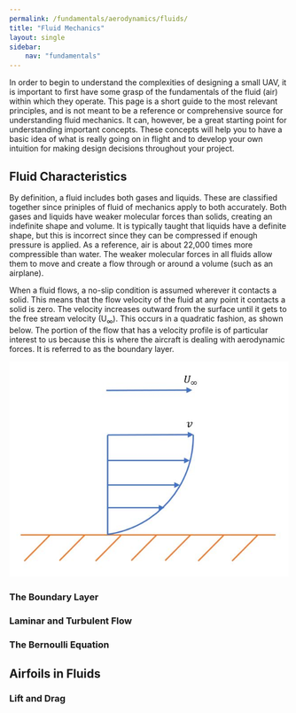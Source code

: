 ```yaml
---
permalink: /fundamentals/aerodynamics/fluids/
title: "Fluid Mechanics"
layout: single
sidebar:
    nav: "fundamentals"
---
```


In order to begin to understand the complexities of designing a small UAV, it is important to first have some grasp of the fundamentals of the fluid (air) within which they operate. This page is a short guide to the most relevant principles, and is not meant to be a reference or comprehensive source for understanding fluid mechanics. It can, however, be a great starting point for understanding important concepts. These concepts will help you to have a basic idea of what is really going on in flight and to develop your own intuition for making design decisions throughout your project.

## Fluid Characteristics
By definition, a fluid includes both gases and liquids. These are classified together since priniples of fluid of mechanics apply to both accurately. Both gases and liquids have weaker molecular forces than solids, creating an indefinite shape and volume. It is typically taught that liquids have a definite shape, but this is incorrect since they can be compressed if enough pressure is applied. As a reference, air is about 22,000 times more compressible than water. The weaker molecular forces in all fluids allow them to move and create a flow through or around a volume (such as an airplane).

When a fluid flows, a no-slip condition is assumed wherever it contacts a solid. This means that the flow velocity of the fluid at any point it contacts a solid is zero. The velocity increases outward from the surface until it gets to the free stream velocity (U<sub>∞</sub>). This occurs in a quadratic fashion, as shown below. The portion of the flow that has a velocity profile is of particular interest to us because this is where the aircraft is dealing with aerodynamic forces. It is referred to as the boundary layer.

![Velocity Profile](./figures/velocity_profile.JPG)

### The Boundary Layer

### Laminar and Turbulent Flow

### The Bernoulli Equation

## Airfoils in Fluids

### Lift and Drag
